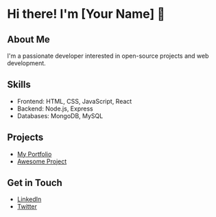 # Hi there! I'm [Your Name] 👋

## About Me
I'm a passionate developer interested in open-source projects and web development.

## Skills
- Frontend: HTML, CSS, JavaScript, React
- Backend: Node.js, Express
- Databases: MongoDB, MySQL

## Projects
- [My Portfolio](https://github.com/yourusername/portfolio)
- [Awesome Project](https://github.com/yourusername/awesome-project)

## Get in Touch
- [LinkedIn](https://linkedin.com/in/yourprofile)
- [Twitter](https://twitter.com/yourprofile)
